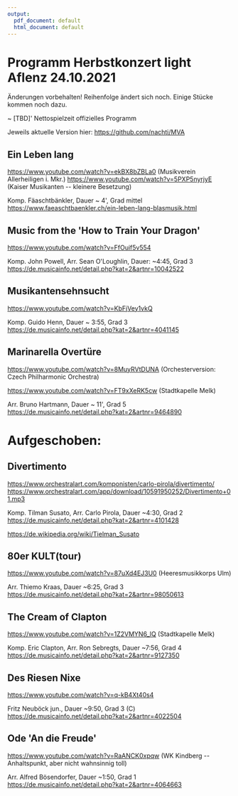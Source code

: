```yaml
---
output:
  pdf_document: default
  html_document: default
---
```


# Programm Herbstkonzert light Aflenz 24.10.2021

Änderungen vorbehalten!
Reihenfolge ändert sich noch. Einige Stücke kommen noch dazu.

~ [TBD]' Nettospielzeit offizielles Programm

Jeweils aktuelle Version hier:
https://github.com/nachti/MVA


## Ein Leben lang
https://www.youtube.com/watch?v=ekBX8bZBLa0 (Musikverein Allerheiligen i. Mkr.)
https://www.youtube.com/watch?v=5PXP5nyrjyE (Kaiser Musikanten -- kleinere Besetzung)

Komp. Fäaschtbänkler, Dauer ~ 4', Grad mittel
https://www.faeaschtbaenkler.ch/ein-leben-lang-blasmusik.html


## Music from the 'How to Train Your Dragon'
https://www.youtube.com/watch?v=FfOuif5v554

Komp. John Powell, Arr. Sean O'Loughlin, Dauer: ~4:45, Grad 3
https://de.musicainfo.net/detail.php?kat=2&artnr=10042522


## Musikantensehnsucht
https://www.youtube.com/watch?v=KbFjVey1vkQ

Komp. Guido Henn, Dauer ~ 3:55, Grad 3
https://de.musicainfo.net/detail.php?kat=2&artnr=4041145

## Marinarella Overtüre

https://www.youtube.com/watch?v=8MuyRVtDUNA (Orchesterversion: Czech Philharmonic Orchestra)

https://www.youtube.com/watch?v=FT9xXeRK5cw (Stadtkapelle Melk)

Arr. Bruno Hartmann, Dauer ~ 11', Grad 5
https://de.musicainfo.net/detail.php?kat=2&artnr=9464890


# Aufgeschoben:

## Divertimento
https://www.orchestralart.com/komponisten/carlo-pirola/divertimento/
https://www.orchestralart.com/app/download/10591950252/Divertimento+01.mp3

Komp. Tilman Susato, Arr. Carlo Pirola, Dauer ~4:30, Grad 2
https://de.musicainfo.net/detail.php?kat=2&artnr=4101428

https://de.wikipedia.org/wiki/Tielman_Susato


## 80er KULT(tour)
https://www.youtube.com/watch?v=87uXd4EJ3U0 (Heeresmusikkorps Ulm)

Arr. Thiemo Kraas, Dauer ~6:25, Grad 3
https://de.musicainfo.net/detail.php?kat=2&artnr=98050613


## The Cream of Clapton
https://www.youtube.com/watch?v=1Z2VMYN6_lQ (Stadtkapelle Melk)

Komp. Eric Clapton, Arr. Ron Sebregts, Dauer ~7:56, Grad 4
https://de.musicainfo.net/detail.php?kat=2&artnr=9127350


## Des Riesen Nixe
https://www.youtube.com/watch?v=q-kB4Xt40s4

Fritz Neuböck jun., Dauer ~9:50, Grad 3 (C)
https://de.musicainfo.net/detail.php?kat=2&artnr=4022504


## Ode 'An die Freude'
https://www.youtube.com/watch?v=RaANCK0xpqw (WK Kindberg -- Anhaltspunkt, aber nicht wahnsinnig toll)

Arr. Alfred Bösendorfer, Dauer ~1:50, Grad 1
https://de.musicainfo.net/detail.php?kat=2&artnr=4064663


